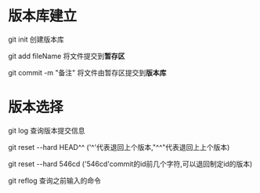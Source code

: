 # 版本库建立
git init 创建版本库

git add fileName  将文件提交到**暂存区**

git commit -m "备注"  将文件由暂存区提交到**版本库**
# 版本选择
git log  查询版本提交信息

git reset --hard HEAD^^  ('^'代表退回上个版本,"^^"代表退回上上个版本)

git reset --hard 546cd  ('546cd'commit的id前几个字符,可以退回制定id的版本) 

git reflog 查询之前输入的命令
#